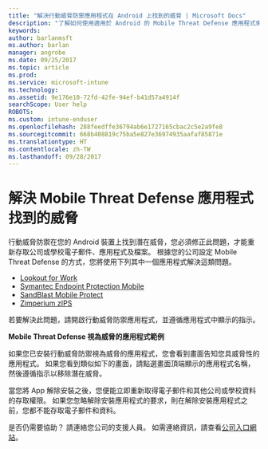 ```yaml
---
title: "解決行動威脅防禦應用程式在 Android 上找到的威脅 | Microsoft Docs"
description: "了解如何使用適用於 Android 的 Mobile Threat Defense 應用程式來解決威脅。"
keywords: 
author: barlanmsft
ms.author: barlan
manager: angrobe
ms.date: 09/25/2017
ms.topic: article
ms.prod: 
ms.service: microsoft-intune
ms.technology: 
ms.assetid: 9e176e10-72fd-42fe-94ef-b41d57a4914f
searchScope: User help
ROBOTS: 
ms.custom: intune-enduser
ms.openlocfilehash: 288feedffe36794ab6e1727165cbac2c5e2a9fe8
ms.sourcegitcommit: 668b408819c75ba5e827e36974935aafaf85871e
ms.translationtype: HT
ms.contentlocale: zh-TW
ms.lasthandoff: 09/28/2017
---
```

# <a name="resolve-a-threat-found-by-a-mobile-threat-defense-app"></a>解決 Mobile Threat Defense 應用程式找到的威脅

行動威脅防禦在您的 Android 裝置上找到潛在威脅，您必須修正此問題，才能重新存取公司或學校電子郵件、應用程式及檔案。 根據您的公司設定 Mobile Threat Defense 的方式，您將使用下列其中一個應用程式解決這類問題。

* [Lookout for Work](you-need-to-resolve-a-threat-found-by-lookout-for-work-android.md)
* [Symantec Endpoint Protection Mobile](you-need-to-resolve-a-threat-found-by-skycure-android.md)
* [SandBlast Mobile Protect](you-need-to-resolve-a-threat-found-by-checkpoint-android.md)
* [Zimperium zIPS](you-need-to-resolve-a-threat-found-by-zips-android.md)

若要解決此問題，請開啟行動威脅防禦應用程式，並遵循應用程式中顯示的指示。

**Mobile Threat Defense 視為威脅的應用程式範例**

如果您已安裝行動威脅防禦視為威脅的應用程式，您會看到畫面告知您具威脅性的應用程式。 如果您看到類似如下的畫面，請點選畫面頂端顯示的應用程式名稱，然後遵循指示以移除潛在威脅。

當您將 App 解除安裝之後，您便能立即重新取得電子郵件和其他公司或學校資料的存取權限。 如果您忽略解除安裝應用程式的要求，則在解除安裝應用程式之前，您都不能存取電子郵件和資料。

是否仍需要協助？ 請連絡您公司的支援人員。 如需連絡資訊，請查看[公司入口網站](https://portal.manage.microsoft.com)。

